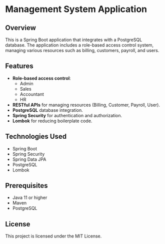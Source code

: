 # Management System Application

## Overview

This is a Spring Boot application that integrates with a PostgreSQL database. The application includes a role-based access control system, managing various resources such as billing, customers, payroll, and users.

## Features

- **Role-based access control**:
  - Admin
  - Sales
  - Accountant
  - HR
- **RESTful APIs** for managing resources (Billing, Customer, Payroll, User).
- **PostgreSQL** database integration.
- **Spring Security** for authentication and authorization.
- **Lombok** for reducing boilerplate code.

## Technologies Used

- Spring Boot
- Spring Security
- Spring Data JPA
- PostgreSQL
- Lombok

## Prerequisites

- Java 11 or higher
- Maven
- PostgreSQL

## License

This project is licensed under the MIT License.
